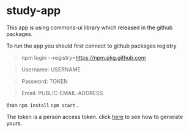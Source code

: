 # study-app

This app is using commons-ui library which released in the github packages.

To run the app you should first connect to github packages registry

  > npm login --registry=https://npm.pkg.github.com

  > Username: USERNAME

  > Password: TOKEN

  > Email: PUBLIC-EMAIL-ADDRESS 

then `npm install` `npm start` .

The token is a person access token. click [here](https://help.github.com/en/github/authenticating-to-github/creating-a-personal-access-token-for-the-command-line) to see how to generate yours. 

